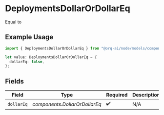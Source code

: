 # DeploymentsDollarOrDollarEq

Equal to

## Example Usage

```typescript
import { DeploymentsDollarOrDollarEq } from "@orq-ai/node/models/components";

let value: DeploymentsDollarOrDollarEq = {
  dollarEq: false,
};
```

## Fields

| Field                         | Type                          | Required                      | Description                   |
| ----------------------------- | ----------------------------- | ----------------------------- | ----------------------------- |
| `dollarEq`                    | *components.DollarOrDollarEq* | :heavy_check_mark:            | N/A                           |